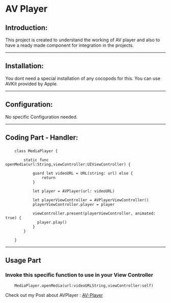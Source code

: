 # AV Player

## Introduction:

This project is created to understand the working of AV player and also to have a ready made component for integration in the projects.

----------------------------------------------------------------------------------------------------

## Installation:

You dont need a special installation of any cocopods for this. You can use AVKit provided by Apple.


----------------------------------------------------------------------------------------------------

## Configuration:

No specific Configuration needed.

----------------------------------------------------------------------------------------------------

## Coding Part - Handler:


### 

```
    class MediaPlayer {
        
        static func openMedia(url:String,viewController:UIViewController) {
            
            guard let videoURL = URL(string: url) else {
                return
            }
            
            let player = AVPlayer(url: videoURL)
            
            let playerViewController = AVPlayerViewController()
            playerViewController.player = player

            viewController.present(playerViewController, animated: true) {
              player.play()
            }
        }
        
    }
```

----------------------------------------------------------------------------------------------------

## Usage Part

### Invoke this specific function to use in your View Controller

```
    MediaPlayer.openMedia(url:videoURLString,viewController:self)
```

Check out my Post about AVPlayer : [AV-Player](https://vijaysn.com/2020/04/23/ios-av-player/)
